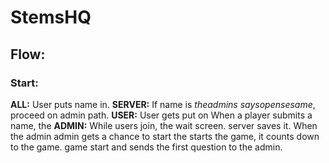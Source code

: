 # StemsHQ

## Flow:
### Start:
**ALL:** User puts name in. **SERVER:** If name is *theadmins saysopensesame*, 
                                        proceed on admin path.
**USER:** User gets put on              When a player submits a name, the                 **ADMIN:** While users join, the
          wait screen.                  server saves it. When the admin                   admin gets a chance to start the
                                        starts the game, it counts down to the            game.
                                        game start and sends the first question
                                        to the admin.


                                         

